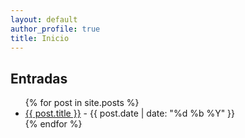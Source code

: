 ```yaml
---
layout: default
author_profile: true
title: Inicio
---
```


<h2>Entradas</h2>
<ul>
  {% for post in site.posts %}
  <li><a href="{{ post.url | relative_url }}">{{ post.title }}</a> - {{ post.date | date: "%d %b %Y" }}</li>
  {% endfor %}
</ul>

